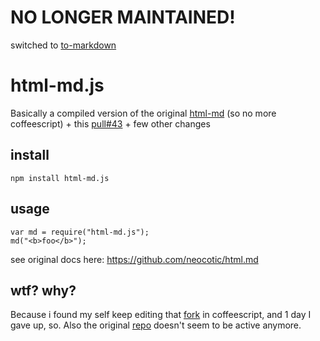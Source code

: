 # NO LONGER MAINTAINED!
switched to [to-markdown](https://github.com/domchristie/to-markdown)

# html-md.js

Basically a compiled version of the original [html-md](https://github.com/neocotic/html.md) (so no more coffeescript) + this [pull#43](https://github.com/neocotic/html.md/pull/43) + few other changes

## install

```
npm install html-md.js
```

## usage

```
var md = require("html-md.js");
md("<b>foo</b>");
```

see original docs here: https://github.com/neocotic/html.md

## wtf? why?

Because i found my self keep editing that [fork](https://github.com/akhoury/html-md-optional_window) in coffeescript, and 1 day I gave up, so. Also the original [repo]() doesn't seem to be active anymore.
